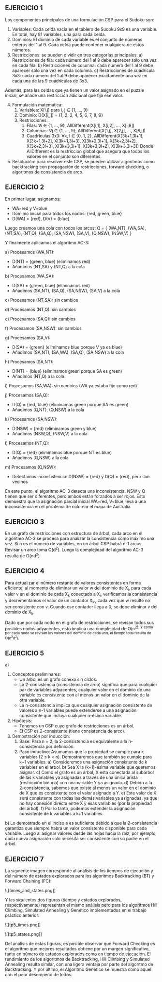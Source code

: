## EJERCICIO 1

Los componentes principales de una formulación CSP para el Sudoku son:

1. Variables: Cada celda vacía en el tablero de Sudoku 9x9 es una variable. En total, hay 81 variables, una para cada celda.
2. Dominios: El dominio de cada variable es el conjunto de números enteros del 1 al 9. Cada celda puede contener cualquiera de estos números.
3. Restricciones: se pueden dividir en tres categorías principales: 
	a) Restricciones de fila: cada número del 1 al 9 debe aparecer sólo una vez en cada fila. 
	b) Restricciones de columna: cada número del 1 al 9 debe aparecer sólo una vez en cada columna. 
	c) Restricciones de cuadrícula 3x3: cada número del 1 al 9 debe aparecer exactamente una vez en cada una de las 9 cuadrículas de 3x3.

Además, para las celdas que ya tienen un valor asignado en el puzzle inicial, se añade una restricción adicional que fija ese valor.

4. Formulación matemática: 
	1. Variables: X[i,j] para i, j ∈ {1, ..., 9} 
	2. Dominio: D(X[i,j]) = {1, 2, 3, 4, 5, 6, 7, 8, 9} 
	3. Restricciones: 
		1. Filas: ∀i ∈ {1, ..., 9}, AllDifferent(X[i,1], X[i,2], ..., X[i,9]) 
		2. Columnas: ∀j ∈ {1, ..., 9}, AllDifferent(X[1,j], X[2,j], ..., X[9,j]) 
		3. Cuadrículas 3x3: ∀k, l ∈ {0, 1, 2}, AllDifferent(X[3k+1,3l+1], X[3k+1,3l+2], X[3k+1,3l+3], X[3k+2,3l+1], X[3k+2,3l+2], X[3k+2,3l+3], X[3k+3,3l+1], X[3k+3,3l+2], X[3k+3,3l+3]) 
		Donde AllDifferent es la restricción global que asegura que todos los valores en el conjunto son diferentes.
5. Resolución: para resolver este CSP, se pueden utilizar algoritmos como backtracking con propagación de restricciones, forward checking, o algoritmos de consistencia de arco.

## EJERCICIO 2

 En primer lugar, asignamos:
-  WA=red y V=blue
-  Dominio inicial para todos los nodos: {red, green, blue}
-  D(WA) = {red}, D(V) = {blue}

Luego creamos una cola con todos los arcos: 
Q = { (WA,NT), (WA,SA), (NT,SA), (NT,Q), (SA,Q), (SA,NSW), (SA,V), (Q,NSW), (NSW,V) }

Y finalmente aplicamos el algoritmo AC-3:

a) Procesamos (WA,NT):

- D(NT) = {green, blue} (eliminamos red)
- Añadimos (NT,SA) y (NT,Q) a la cola

b) Procesamos (WA,SA):

- D(SA) = {green, blue} (eliminamos red)
- Añadimos (SA,NT), (SA,Q), (SA,NSW), (SA,V) a la cola

c) Procesamos (NT,SA): sin cambios

d) Procesamos (NT,Q): sin cambios

e) Procesamos (SA,Q): sin cambios

f) Procesamos (SA,NSW): sin cambios

g) Procesamos (SA,V):

- D(SA) = {green} (eliminamos blue porque V ya es blue)
- Añadimos (SA,NT), (SA,WA), (SA,Q), (SA,NSW) a la cola

h) Procesamos (SA,NT):

- D(NT) = {blue} (eliminamos green porque SA es green)
- Añadimos (NT,Q) a la cola

i) Procesamos (SA,WA): sin cambios (WA ya estaba fijo como red)

j) Procesamos (SA,Q):

- D(Q) = {red, blue} (eliminamos green porque SA es green)
- Añadimos (Q,NT), (Q,NSW) a la cola

k) Procesamos (SA,NSW):

- D(NSW) = {red} (eliminamos green y blue)
- Añadimos (NSW,Q), (NSW,V) a la cola

l) Procesamos (NT,Q):

- D(Q) = {red} (eliminamos blue porque NT es blue)
- Añadimos (Q,NSW) a la cola

m) Procesamos (Q,NSW):

- Detectamos inconsistencia: D(NSW) = {red} y D(Q) = {red}, pero son vecinos

En este punto, el algoritmo AC-3 detecta una inconsistencia. NSW y Q tienen que ser diferentes, pero ambos están forzados a ser rojos. Esto demuestra que la asignación parcial inicial WA=red, V=blue lleva a una inconsistencia en el problema de colorear el mapa de Australia.

## EJERCICIO 3

En un grafo de restricciones con estructura de árbol, cada arco en el algoritmo AC-3 se procesa para analizar la consistencia como máximo una vez.
Si n es el número de variables, en un árbol CSP habrá n-1 arcos.
Revisar un arco toma O(d<sup>2</sup>).
Luego la complejidad del algoritmo AC-3 resulta de O(nd<sup>2</sup>)

## EJERCICIO 4

Para actualizar el número restante de valores consistentes en forma eficiente, al momento de eliminar un valor w del dominio de X<sub>i</sub>, para cada valor v en el dominio de cada X<sub>k</sub> conectado a X<sub>i</sub>, verificamos la consistencia y decrementamos el valor de un contador X<sub>kv</sub> cada vez que w resulte no ser consistente con v. Cuando ese contador llega a 0, se debe eliminar v del dominio de X<sub>k</sub>.

Dado que por cada nodo en el grafo de restricciones, se revisan todos sus posibles nodos adyacentes, esto implica una complejidad de O(n<sup>2</sub>). Y como por cada nodo se revisan los valores del dominio de cada uno, el tiempo total resulta de O(n<sup>2</sup>d<sup>2</sup>).

## EJERCICIO 5

a) 
1. Conceptos preliminares:
    - Un árbol es un grafo conexo sin ciclos.
    - La 2-consistencia (consistencia de arco) significa que para cualquier par de variables adyacentes, cualquier valor en el dominio de una variable es consistente con al menos un valor en el dominio de la otra variable.
    - La n-consistencia implica que cualquier asignación consistente de valores a n-1 variables puede extenderse a una asignación consistente que incluya cualquier n-ésima variable.
2. Hipótesis:
    - Tenemos un CSP cuyo grafo de restricciones es un árbol.
    - El CSP es 2-consistente (tiene consistencia de arco).
3. Demostración por inducción: 
	1. Base: Para n = 2, la 2-consistencia es equivalente a la n-consistencia por definición. 
	2. Paso inductivo: Asumamos que la propiedad se cumple para k variables (2 ≤ k < n). Demostraremos que también se cumple para k+1 variables. 
		a) Consideremos una asignación consistente de k variables en el árbol. 
		b) Sea X la (k+1)-ésima variable que queremos asignar. 
		c) Como el grafo es un árbol, X está conectada al subárbol de las k variables ya asignadas a través de una única arista (restricción binaria) con una variable Y ya asignada. 
		d) Debido a la 2-consistencia, sabemos que existe al menos un valor en el dominio de X que es consistente con el valor asignado a Y. 
		e) Este valor de X será consistente con todas las demás variables ya asignadas, ya que no hay conexión directa entre X y esas variables (por la propiedad del árbol). 
		f) Por lo tanto, podemos extender la asignación consistente de k variables a k+1 variables.
		
b) Lo demostrado en el inciso a es suficiente debido a que la 2-consistencia garantiza que siempre habrá un valor consistente disponible para cada variable. Luego al asignar valores desde las hojas hacia la raíz, por ejemplo, cada nueva asignación solo necesita ser consistente con su padre en el árbol.

## EJERCICIO 7

La siguiente imagen corresponde al análisis de los tiempos de ejecución y del número de estados explorados para los algoritmos Backtracking (BT) y Forward Chaining (FC):

![[times_and_states.png]]

Y las siguientes dos figuras (tiempo y estados explorados, respectivamente) representan el mismo análisis pero para los algoritmos Hill Climbing, Simulated Annealing y Genético implementados en el trabajo práctico anterior:

![[tp5_times.png]]

![[tp5_states.png]]

Del análisis de estas figuras, es posible observar que Forward Checking es el algoritmo que mejores resultados obtiene por un margen significativo, tanto en número de estados explorados como en tiempo de ejecución. El rendimiento de los algoritmos de Backtracking, Hill Climbing y Simulated Annealing resulta similar, con una ligera ventaja por parte del algoritmo de Backtracking. Y por último, el Algoritmo Genético se muestra como aquel con el peor desempeño de todos.  